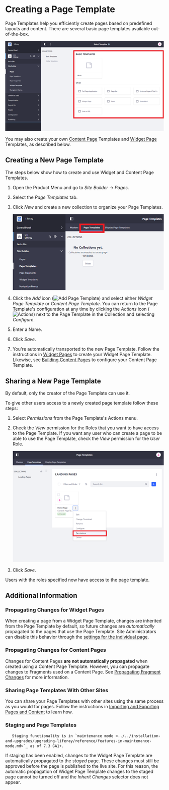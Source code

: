 # Creating a Page Template

Page Templates help you efficiently create pages based on predefined layouts and content. There are several basic page templates available out-of-the-box.

![Basic Page Templates are available.](./creating-a-page-template/images/01.png)

You may also create your own [Content Page](../building-and-managing-content-pages/building-content-pages.md) Templates and [Widget Page](../understanding-pages/understanding-pages.md#widget-pages) Templates, as described below.

## Creating a New Page Template

The steps below show how to create and use Widget and Content Page Templates.

1. Open the Product Menu and go to *Site Builder* &rarr; *Pages*.

1. Select the *Page Templates* tab.

1. Click *New* and create a new collection to organize your Page Templates.

    ![Creating a new Page Template Collection.](./creating-a-page-template/images/02.png)

1. Click the *Add* icon (![Add Page Template](../../../images/icon-add.png)) and select either *Widget Page Template* or *Content Page Template*. You can return to the Page Template's configuration at any time by clicking the *Actions* icon (![Actions](../../../images/icon-actions.png)) next to the Page Template in the Collection and selecting *Configure*.

1. Enter a Name.

1. Click *Save*.

1. You're automatically transported to the new Page Template. Follow the instructions in [Widget Pages](../understanding-pages/understanding-pages.md#widget-pages) to create your Widget Page Template. Likewise, see [Building Content Pages](../building-and-managing-content-pages/building-content-pages.md) to configure your Content Page Template.

## Sharing a New Page Template

By default, only the creator of the Page Template can use it.

To give other users access to a newly created page template follow these steps:

1. Select *Permissions* from the Page Template's Actions menu.
1. Check the *View* permission for the Roles that you want to have access to the Page Template. If you want any user who can create a page to be able to use the Page Template, check the *View* permission for the *User* Role.

    ![Configuring permissions for a page template to allow other users access.](./creating-a-page-template/images/03.png)

1. Click *Save*.

Users with the roles specified now have access to the page template.

## Additional Information

### Propagating Changes for Widget Pages

When creating a page from a Widget Page Template, changes are inherited from the Page Template by default, so future changes are *automatically* propagated to the pages that use the Page Template. Site Administrators can disable this behavior through the [settings for the individual page](../page-settings/configuring-individual-pages.md#general).

### Propagating Changes for Content Pages

Changes for Content Pages **are not automatically propagated** when created using a Content Page Template. However, you can propagate changes to Fragments used on a Content Page. See [Propagating Fragment Changes](../../displaying-content/using-fragments/propagating-page-fragment-changes.md) for more information.

### Sharing Page Templates With Other Sites

You can share your Page Templates with other sites using the same process as you would for pages. Follow the instructions in [Importing and Exporting Pages and Content](../../building-sites/importing-exporting-pages-and-content.md) to learn how.

### Staging and Page Templates

```important::
   Staging functionality is in `maintenance mode <../../installation-and-upgrades/upgrading-liferay/reference/features-in-maintenance-mode.md>`_ as of 7.3 GA1+.
```

If staging has been enabled, changes to the Widget Page Template are automatically propagated to the *staged* page. These changes must still be approved before the page is published to the live site. For this reason, the automatic propagation of Widget Page Template changes to the staged page cannot be turned off and the *Inherit Changes* selector does not appear.
